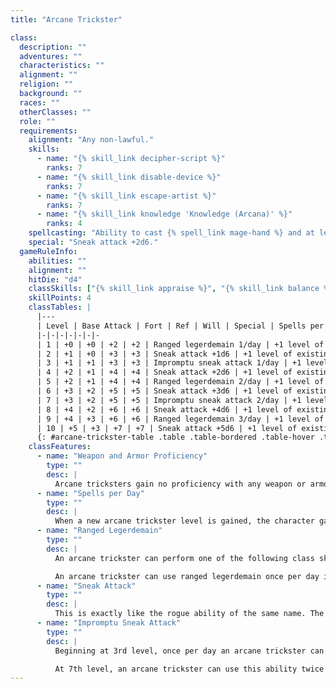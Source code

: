 ```yaml
---
title: "Arcane Trickster"

class:
  description: ""
  adventures: ""
  characteristics: ""
  alignment: ""
  religion: ""
  background: ""
  races: ""
  otherClasses: ""
  role: ""
  requirements:
    alignment: "Any non-lawful."
    skills:
      - name: "{% skill_link decipher-script %}"
        ranks: 7
      - name: "{% skill_link disable-device %}"
        ranks: 7
      - name: "{% skill_link escape-artist %}"
        ranks: 7
      - name: "{% skill_link knowledge 'Knowledge (Arcana)' %}"
        ranks: 4
    spellcasting: "Ability to cast {% spell_link mage-hand %} and at least one arcane spell of 3rd level or higher."
    special: "Sneak attack +2d6."
  gameRuleInfo:
    abilities: ""
    alignment: ""
    hitDie: "d4"
    classSkills: ["{% skill_link appraise %}", "{% skill_link balance %}", "{% skill_link bluff %}", "{% skill_link climb %}", "{% skill_link concentration %}", "{% skill_link craft %}", "{% skill_link decipher-script %}", "{% skill_link diplomacy %}", "{% skill_link disable-device %}", "{% skill_link disguise %}", "{% skill_link escape-artist %}", "{% skill_link gather-information %}", "{% skill_link hide %}", "{% skill_link jump %}", "{% skill_link knowledge 'Knowledge (Any)' %}", "{% skill_link listen %}", "{% skill_link move-silently %}", "{% skill_link open-lock %}", "{% skill_link profession %}", "{% skill_link search %}", "{% skill_link sense-motive %}", "{% skill_link sleight-of-hand %}", "{% skill_link speak-language %}", "{% skill_link spellcraft %}", "{% skill_link spot %}", "{% skill_link swim %}", "{% skill_link tumble %}", "{% skill_link use-rope %}"]
    skillPoints: 4
    classTables: |
      |---
      | Level | Base Attack | Fort | Ref | Will | Special | Spells per Day
      |-|-|-|-|-|-|-
      | 1 | +0 | +0 | +2 | +2 | Ranged legerdemain 1/day | +1 level of existing class
      | 2 | +1 | +0 | +3 | +3 | Sneak attack +1d6 | +1 level of existing class
      | 3 | +1 | +1 | +3 | +3 | Impromptu sneak attack 1/day | +1 level of existing class
      | 4 | +2 | +1 | +4 | +4 | Sneak attack +2d6 | +1 level of existing class
      | 5 | +2 | +1 | +4 | +4 | Ranged legerdemain 2/day | +1 level of existing class
      | 6 | +3 | +2 | +5 | +5 | Sneak attack +3d6 | +1 level of existing class
      | 7 | +3 | +2 | +5 | +5 | Impromptu sneak attack 2/day | +1 level of existing class
      | 8 | +4 | +2 | +6 | +6 | Sneak attack +4d6 | +1 level of existing class
      | 9 | +4 | +3 | +6 | +6 | Ranged legerdemain 3/day | +1 level of existing class
      | 10 | +5 | +3 | +7 | +7 | Sneak attack +5d6 | +1 level of existing class
      {: #arcane-trickster-table .table .table-bordered .table-hover .table-striped data-caption="Table: The Arcane Trickster" }
    classFeatures:
      - name: "Weapon and Armor Proficiency"
        type: ""
        desc: |
          Arcane tricksters gain no proficiency with any weapon or armor.
      - name: "Spells per Day"
        type: ""
        desc: |
          When a new arcane trickster level is gained, the character gains new spells per day as if he had also gained a level in a spellcasting class he belonged to before adding the prestige class. He does not, however, gain any other benefit a character of that class would have gained, except for an increased effective level of spellcasting. If a character had more than one spellcasting class before becoming an arcane trickster, he must decide to which class he adds the new level for purposes of determining spells per day.
      - name: "Ranged Legerdemain"
        type: ""
        desc: |
          An arcane trickster can perform one of the following class skills at a range of 30 feet: Disable Device, Open Lock, or Sleight of Hand. Working at a distance increases the normal skill check DC by 5, and an arcane trickster cannot take 10 on this check. Any object to be manipulated must weigh 5 pounds or less.

          An arcane trickster can use ranged legerdemain once per day initially, twice per day upon attaining 5th level, and three times per day at 9th level or higher. He can make only one ranged legerdemain skill check each day, and only if he has at least 1 rank in the skill being used.
      - name: "Sneak Attack"
        type: ""
        desc: |
          This is exactly like the rogue ability of the same name. The extra damage dealt increases by +1d6 every other level (2nd, 4th, 6th, 8th, and 10th). If an arcane trickster gets a sneak attack bonus from another source the bonuses on damage stack.
      - name: "Impromptu Sneak Attack"
        type: ""
        desc: |
          Beginning at 3rd level, once per day an arcane trickster can declare one melee or ranged attack he makes to be a sneak attack (the target can be no more than 30 feet distant if the impromptu sneak attack is a ranged attack). The target of an impromptu sneak attack loses any Dexterity bonus to AC, but only against that attack. The power can be used against any target, but creatures that are not subject to critical hits take no extra damage (though they still lose any Dexterity bonus to AC against the attack).

          At 7th level, an arcane trickster can use this ability twice per day.
---
```

